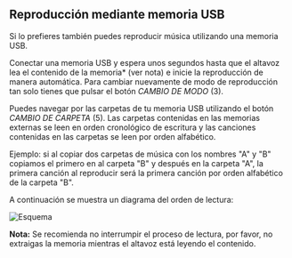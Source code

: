 ## Reproducción mediante memoria USB

Si lo prefieres también puedes reproducir música utilizando una memoria USB. 

Conectar una memoria USB y espera unos segundos hasta que el altavoz lea el contenido de la memoria* (ver nota) e inicie la reproducción de manera automática. Para cambiar nuevamente de modo de reproducción tan solo tienes que pulsar el botón *CAMBIO DE MODO* (3).

Puedes navegar por las carpetas de tu memoria USB utilizando el botón *CAMBIO DE CARPETA* (5). Las carpetas contenidas en las memorias externas se leen en orden cronológico de escritura y las canciones contenidas en las carpetas se leen por orden alfabético.

Ejemplo: si al copiar dos carpetas de música con los nombres "A" y "B" copiamos el primero en al carpeta "B" y después en     la carpeta "A", la primera canción al reproducir será la primera canción por orden alfabético de la carpeta "B".

   A continuación se muestra un diagrama del orden de lectura:

   ![Esquema](http://static.energysistem.com/images/manuals/42260/5492cea8f11f3.jpg)
  
  
  
**Nota:** Se recomienda no interrumpir el proceso de lectura, por favor, no extraigas la memoria mientras el altavoz está leyendo el contenido.
